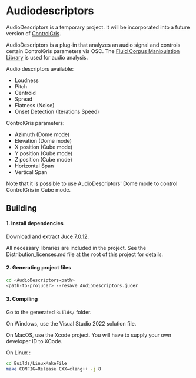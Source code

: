 # Audiodescriptors
AudioDescriptors is a temporary project. It will be incorporated into a future version of [ControlGris](https://github.com/GRIS-UdeM/ControlGris).

AudioDescriptors is a plug-in that analyzes an audio signal and controls certain ControlGris parameters via OSC. The [Fluid Corpus Manipulation Library](https://github.com/flucoma/flucoma-core) is used for audio analysis.

Audio descriptors available:
- Loudness
- Pitch
- Centroid
- Spread
- Flatness (Noise)
- Onset Detection (Iterations Speed)

ControlGris parameters:
- Azimuth (Dome mode)
- Elevation (Dome mode)
- X position (Cube mode)
- Y position (Cube mode)
- Z position (Cube mode)
- Horizontal Span
- Vertical Span

Note that it is possible to use AudioDescriptors' Dome mode to control ControlGris in Cube mode.

## Building
#### 1. Install dependencies

Download and extract [Juce 7.0.12](https://github.com/juce-framework/JUCE/releases/tag/7.0.12).

All necessary libraries are included in the project. See the Distribution_licenses.md file at the root of this project for details.

#### 2. Generating project files

```bash
cd <AudioDescriptors-path>
<path-to-projucer> --resave AudioDescriptors.jucer
```

#### 3. Compiling

Go to the generated `Builds/` folder.

On Windows, use the Visual Studio 2022 solution file.

On MacOS, use the Xcode project. You will have to supply your own developer ID to XCode.

On Linux :

```bash
cd Builds/LinuxMakeFile
make CONFIG=Release CXX=clang++ -j 8
```
